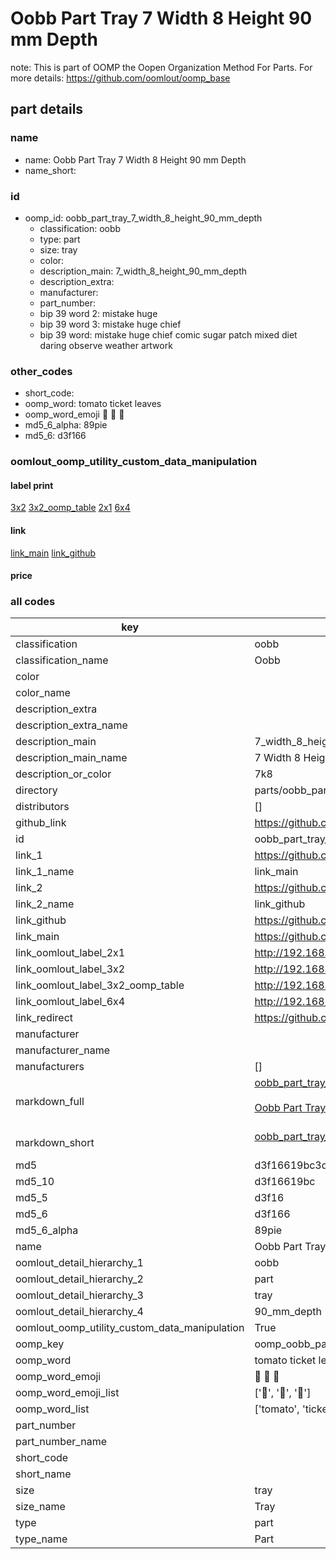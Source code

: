 # Oobb Part Tray 7 Width 8 Height 90 mm Depth  

note: This is part of OOMP the Oopen Organization Method For Parts. For more details: https://github.com/oomlout/oomp_base

##  part details
  







### name
* name: Oobb Part Tray 7 Width 8 Height 90 mm Depth
* name_short: 
### id
* oomp_id: oobb_part_tray_7_width_8_height_90_mm_depth
  * classification: oobb
  * type: part
  * size: tray
  * color: 
  * description_main: 7_width_8_height_90_mm_depth
  * description_extra: 
  * manufacturer: 
  * part_number: 
  * bip 39 word 2: mistake huge
  * bip 39 word 3: mistake huge chief
  * bip 39 word: mistake huge chief comic sugar patch mixed diet daring observe weather artwork

### other_codes
* short_code: 
* oomp_word: tomato ticket leaves
* oomp_word_emoji :tomato: :ticket: :leaves:
* md5_6_alpha: 89pie
* md5_6: d3f166






### oomlout_oomp_utility_custom_data_manipulation
#### label print
[3x2](http://192.168.1.245:1112/?label=oomp%2089pie)
[3x2_oomp_table](http://192.168.1.108:1112/?label=oomp%2089pie)
[2x1](http://192.168.1.242:1112/?label=oomp%2089pie)
[6x4](http://192.168.1.55:1112/?label=oomp%2089pie)    

#### link

[link_main](https://github.com/oomlout/oomlout_oomp_version_1_messy/tree/main/parts/oobb_part_tray_7_width_8_height_90_mm_depth) [link_github](https://github.com/oomlout/oomlout_oomp_version_1_messy/tree/main/parts/oobb_part_tray_7_width_8_height_90_mm_depth)                             

#### price







### all codes 
| key | value |  
| --- | --- |  
| classification | oobb |  
| classification_name | Oobb |  
| color |  |  
| color_name |  |  
| description_extra |  |  
| description_extra_name |  |  
| description_main | 7_width_8_height_90_mm_depth |  
| description_main_name | 7 Width 8 Height 90 mm Depth |  
| description_or_color | 7k8 |  
| directory | parts/oobb_part_tray_7_width_8_height_90_mm_depth |  
| distributors | [] |  
| github_link | https://github.com/oomlout/oomlout_oomp_part_src/tree/main/parts/oobb_part_tray_7_width_8_height_90_mm_depth |  
| id | oobb_part_tray_7_width_8_height_90_mm_depth |  
| link_1 | https://github.com/oomlout/oomlout_oomp_version_1_messy/tree/main/parts/oobb_part_tray_7_width_8_height_90_mm_depth |  
| link_1_name | link_main |  
| link_2 | https://github.com/oomlout/oomlout_oomp_version_1_messy/tree/main/parts/oobb_part_tray_7_width_8_height_90_mm_depth |  
| link_2_name | link_github |  
| link_github | https://github.com/oomlout/oomlout_oomp_version_1_messy/tree/main/parts/oobb_part_tray_7_width_8_height_90_mm_depth |  
| link_main | https://github.com/oomlout/oomlout_oomp_version_1_messy/tree/main/parts/oobb_part_tray_7_width_8_height_90_mm_depth |  
| link_oomlout_label_2x1 | http://192.168.1.242:1112/?label=oomp%2089pie |  
| link_oomlout_label_3x2 | http://192.168.1.245:1112/?label=oomp%2089pie |  
| link_oomlout_label_3x2_oomp_table | http://192.168.1.108:1112/?label=oomp%2089pie |  
| link_oomlout_label_6x4 | http://192.168.1.55:1112/?label=oomp%2089pie |  
| link_redirect | https://github.com/oomlout/oomlout_oomp_version_1_messy/tree/main/parts/oobb_part_tray_7_width_8_height_90_mm_depth |  
| manufacturer |  |  
| manufacturer_name |  |  
| manufacturers | [] |  
| markdown_full | [oobb_part_tray_7_width_8_height_90_mm_depth](none)<br>[](none)<br>[Oobb Part Tray 7 Width 8 Height 90 Mm Depth](none)<br><br> |  
| markdown_short | [oobb_part_tray_7_width_8_height_90_mm_depth](none)<br><br> |  
| md5 | d3f16619bc3db1c6836c62e44f9bac6f |  
| md5_10 | d3f16619bc |  
| md5_5 | d3f16 |  
| md5_6 | d3f166 |  
| md5_6_alpha | 89pie |  
| name | Oobb Part Tray 7 Width 8 Height 90 mm Depth |  
| oomlout_detail_hierarchy_1 | oobb |  
| oomlout_detail_hierarchy_2 | part |  
| oomlout_detail_hierarchy_3 | tray |  
| oomlout_detail_hierarchy_4 | 90_mm_depth |  
| oomlout_oomp_utility_custom_data_manipulation | True |  
| oomp_key | oomp_oobb_part_tray_7_width_8_height_90_mm_depth |  
| oomp_word | tomato ticket leaves |  
| oomp_word_emoji | :tomato: :ticket: :leaves: |  
| oomp_word_emoji_list | [':tomato:', ':ticket:', ':leaves:'] |  
| oomp_word_list | ['tomato', 'ticket', 'leaves'] |  
| part_number |  |  
| part_number_name |  |  
| short_code |  |  
| short_name |  |  
| size | tray |  
| size_name | Tray |  
| type | part |  
| type_name | Part |  
